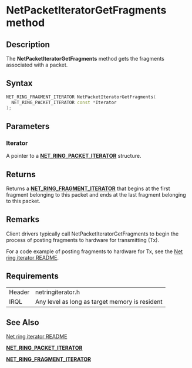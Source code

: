 # NetPacketIteratorGetFragments method


## Description



The **NetPacketIteratorGetFragments** method gets the fragments associated with a packet.

## Syntax

```C++
NET_RING_FRAGMENT_ITERATOR NetPacketIteratorGetFragments(
  NET_RING_PACKET_ITERATOR const *Iterator
);
```

## Parameters

### Iterator

A pointer to a [**NET_RING_PACKET_ITERATOR**](net_ring_packet_iterator.md) structure.

## Returns

Returns a [**NET_RING_FRAGMENT_ITERATOR**](net_ring_fragment_iterator.md) that begins at the first fragment belonging to this packet and ends at the last fragment belonging to this packet.

## Remarks

Client drivers typically call NetPacketIteratorGetFragments to begin the process of posting fragments to hardware for transmitting (Tx).

For a code example of posting fragments to hardware for Tx, see the [Net ring iterator README](readme.md).

## Requirements

| | |
| --- | --- |
| Header | netringiterator.h |
| IRQL | Any level as long as target memory is resident |

## See Also

[Net ring iterator README](readme.md)

[**NET_RING_PACKET_ITERATOR**](net_ring_packet_iterator.md)

[**NET_RING_FRAGMENT_ITERATOR**](net_ring_fragment_iterator.md)
